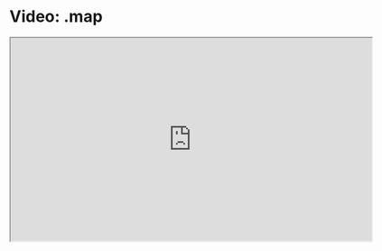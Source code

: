 # Video: .map

<iframe src="https://vimeo.com/549269961" width="640" height="360" allowfullscreen="allowfullscreen" allow="autoplay; fullscreen; picture-in-picture"></iframe>
